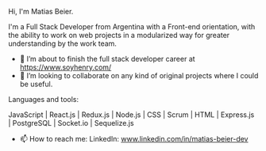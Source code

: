 Hi, I'm Matias Beier.

I'm a Full Stack Developer from Argentina with a Front-end orientation, with the ability to work on web projects in a modularized way for greater understanding by the work team.

- 🌱 I’m about to finish the full stack developer career at https://www.soyhenry.com/
- 👯 I’m looking to collaborate on any kind of original projects where I could be useful.

Languages and tools:

JavaScript | React.js | Redux.js | Node.js | CSS | Scrum | HTML | Express.js | PostgreSQL | Socket.io | Sequelize.js

- 📫 How to reach me: LinkedIn: www.linkedin.com/in/matias-beier-dev
